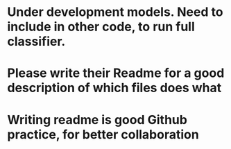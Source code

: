 # Under development models. Need to include in other code, to run full classifier.

# Please write their Readme for a good description of which files does what

# Writing readme is good Github practice, for better collaboration
